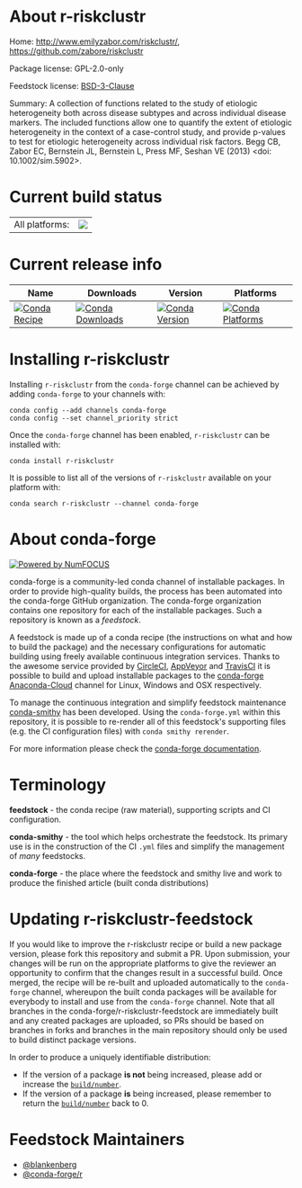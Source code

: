 About r-riskclustr
==================

Home: http://www.emilyzabor.com/riskclustr/, https://github.com/zabore/riskclustr

Package license: GPL-2.0-only

Feedstock license: [BSD-3-Clause](https://github.com/conda-forge/r-riskclustr-feedstock/blob/main/LICENSE.txt)

Summary: A collection of functions related to the study of etiologic heterogeneity both across disease subtypes and across individual disease markers. The included functions allow one to quantify the extent of etiologic heterogeneity in the context of a case-control study, and provide p-values to test for etiologic heterogeneity across individual risk factors. Begg CB, Zabor EC, Bernstein JL, Bernstein L, Press MF, Seshan VE (2013) <doi: 10.1002/sim.5902>.

Current build status
====================


<table><tr><td>All platforms:</td>
    <td>
      <a href="https://dev.azure.com/conda-forge/feedstock-builds/_build/latest?definitionId=7643&branchName=main">
        <img src="https://dev.azure.com/conda-forge/feedstock-builds/_apis/build/status/r-riskclustr-feedstock?branchName=main">
      </a>
    </td>
  </tr>
</table>

Current release info
====================

| Name | Downloads | Version | Platforms |
| --- | --- | --- | --- |
| [![Conda Recipe](https://img.shields.io/badge/recipe-r--riskclustr-green.svg)](https://anaconda.org/conda-forge/r-riskclustr) | [![Conda Downloads](https://img.shields.io/conda/dn/conda-forge/r-riskclustr.svg)](https://anaconda.org/conda-forge/r-riskclustr) | [![Conda Version](https://img.shields.io/conda/vn/conda-forge/r-riskclustr.svg)](https://anaconda.org/conda-forge/r-riskclustr) | [![Conda Platforms](https://img.shields.io/conda/pn/conda-forge/r-riskclustr.svg)](https://anaconda.org/conda-forge/r-riskclustr) |

Installing r-riskclustr
=======================

Installing `r-riskclustr` from the `conda-forge` channel can be achieved by adding `conda-forge` to your channels with:

```
conda config --add channels conda-forge
conda config --set channel_priority strict
```

Once the `conda-forge` channel has been enabled, `r-riskclustr` can be installed with:

```
conda install r-riskclustr
```

It is possible to list all of the versions of `r-riskclustr` available on your platform with:

```
conda search r-riskclustr --channel conda-forge
```


About conda-forge
=================

[![Powered by
NumFOCUS](https://img.shields.io/badge/powered%20by-NumFOCUS-orange.svg?style=flat&colorA=E1523D&colorB=007D8A)](https://numfocus.org)

conda-forge is a community-led conda channel of installable packages.
In order to provide high-quality builds, the process has been automated into the
conda-forge GitHub organization. The conda-forge organization contains one repository
for each of the installable packages. Such a repository is known as a *feedstock*.

A feedstock is made up of a conda recipe (the instructions on what and how to build
the package) and the necessary configurations for automatic building using freely
available continuous integration services. Thanks to the awesome service provided by
[CircleCI](https://circleci.com/), [AppVeyor](https://www.appveyor.com/)
and [TravisCI](https://travis-ci.com/) it is possible to build and upload installable
packages to the [conda-forge](https://anaconda.org/conda-forge)
[Anaconda-Cloud](https://anaconda.org/) channel for Linux, Windows and OSX respectively.

To manage the continuous integration and simplify feedstock maintenance
[conda-smithy](https://github.com/conda-forge/conda-smithy) has been developed.
Using the ``conda-forge.yml`` within this repository, it is possible to re-render all of
this feedstock's supporting files (e.g. the CI configuration files) with ``conda smithy rerender``.

For more information please check the [conda-forge documentation](https://conda-forge.org/docs/).

Terminology
===========

**feedstock** - the conda recipe (raw material), supporting scripts and CI configuration.

**conda-smithy** - the tool which helps orchestrate the feedstock.
                   Its primary use is in the construction of the CI ``.yml`` files
                   and simplify the management of *many* feedstocks.

**conda-forge** - the place where the feedstock and smithy live and work to
                  produce the finished article (built conda distributions)


Updating r-riskclustr-feedstock
===============================

If you would like to improve the r-riskclustr recipe or build a new
package version, please fork this repository and submit a PR. Upon submission,
your changes will be run on the appropriate platforms to give the reviewer an
opportunity to confirm that the changes result in a successful build. Once
merged, the recipe will be re-built and uploaded automatically to the
`conda-forge` channel, whereupon the built conda packages will be available for
everybody to install and use from the `conda-forge` channel.
Note that all branches in the conda-forge/r-riskclustr-feedstock are
immediately built and any created packages are uploaded, so PRs should be based
on branches in forks and branches in the main repository should only be used to
build distinct package versions.

In order to produce a uniquely identifiable distribution:
 * If the version of a package **is not** being increased, please add or increase
   the [``build/number``](https://docs.conda.io/projects/conda-build/en/latest/resources/define-metadata.html#build-number-and-string).
 * If the version of a package **is** being increased, please remember to return
   the [``build/number``](https://docs.conda.io/projects/conda-build/en/latest/resources/define-metadata.html#build-number-and-string)
   back to 0.

Feedstock Maintainers
=====================

* [@blankenberg](https://github.com/blankenberg/)
* [@conda-forge/r](https://github.com/conda-forge/r/)

